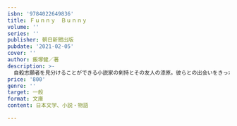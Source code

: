 ```yaml
---
isbn: '9784022649836'
title: Ｆｕｎｎｙ　Ｂｕｎｎｙ
volume: ''
series: ''
publisher: 朝日新聞出版
pubdate: '2021-02-05'
cover: ''
author: 飯塚健／著
description: >-
  自殺志願者を見分けることができる小説家の剣持とその友人の漆原。彼らとの出会いをきっかけに、自殺志願者が生きる希望を再び見いだしていく。山田孝之＆林遣都が激賞のドラマ「REPLAY＆DESTROY」スピンオフ小説の文庫化。
price: '800'
genre: ''
target: 一般
format: 文庫
content: 日本文学、小説・物語

---
```

